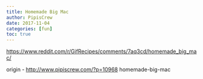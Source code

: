 ```yaml
---
title: Homemade Big Mac
author: PipisCrew
date: 2017-11-04
categories: [fun]
toc: true
---
```


https://www.reddit.com/r/GifRecipes/comments/7aq3cd/homemade_big_mac/

origin - http://www.pipiscrew.com/?p=10968 homemade-big-mac